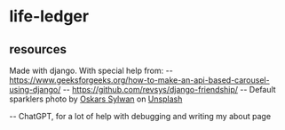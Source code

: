 # life-ledger

## resources
Made with django. 
With special help from: 
-- https://www.geeksforgeeks.org/how-to-make-an-api-based-carousel-using-django/
-- https://github.com/revsys/django-friendship/
-- Default sparklers photo by <a href="https://unsplash.com/@oskarssylwan?utm_content=creditCopyText&utm_medium=referral&utm_source=unsplash">Oskars Sylwan</a> on <a href="https://unsplash.com/photos/person-holding-sparkler-tAvda_CfwD0?utm_content=creditCopyText&utm_medium=referral&utm_source=unsplash">Unsplash</a>
      
-- ChatGPT, for a lot of help with debugging and writing my about page 